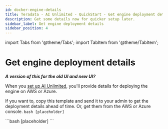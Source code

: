 ```yaml
---
id: docker-engine-details
title: Teradata - AI Unlimited - QuickStart - Get engine deployment details
description: Get some details now for quicker setup later.
sidebar_label: Get engine deployment details 
sidebar_position: 4
---
```

import Tabs from '@theme/Tabs';
import TabItem from '@theme/TabItem';

# Get engine deployment details

***A version of this for the old UI and new UI?***
  
When you [set up AI Unlimited](/docs/install-ai-unlimited/quickstart/docker-setup-b.md), you'll provide details for deploying the engine on AWS or Azure. 

If you want to, copy this template and send it to your admin to get the deployment details ahead of time. Or, get them from the AWS or Azure console.
<Tabs>
<TabItem value="aws" label="AWS">
	```bash
	[placeholder]
	```
</TabItem>

<TabItem value="azure" label="Azure">
	```bash
	[placeholder]
	```
</TabItem>
</Tabs> 

